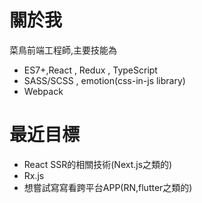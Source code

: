 # 關於我
菜鳥前端工程師,主要技能為 
- ES7+,React , Redux , TypeScript
- SASS/SCSS , emotion(css-in-js library)
- Webpack

# 最近目標
- React SSR的相關技術(Next.js之類的)
- Rx.js
- 想嘗試寫寫看跨平台APP(RN,flutter之類的)
